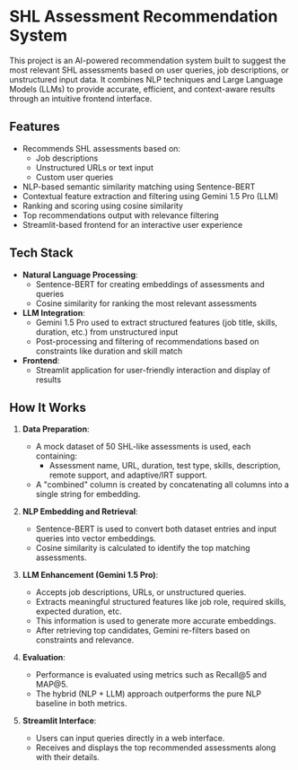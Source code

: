 # SHL Assessment Recommendation System

This project is an AI-powered recommendation system built to suggest the most relevant SHL assessments based on user queries, job descriptions, or unstructured input data. It combines NLP techniques and Large Language Models (LLMs) to provide accurate, efficient, and context-aware results through an intuitive frontend interface.

## Features

- Recommends SHL assessments based on:
  - Job descriptions
  - Unstructured URLs or text input
  - Custom user queries
- NLP-based semantic similarity matching using Sentence-BERT
- Contextual feature extraction and filtering using Gemini 1.5 Pro (LLM)
- Ranking and scoring using cosine similarity
- Top recommendations output with relevance filtering
- Streamlit-based frontend for an interactive user experience

## Tech Stack

- **Natural Language Processing**:
  - Sentence-BERT for creating embeddings of assessments and queries
  - Cosine similarity for ranking the most relevant assessments
- **LLM Integration**:
  - Gemini 1.5 Pro used to extract structured features (job title, skills, duration, etc.) from unstructured input
  - Post-processing and filtering of recommendations based on constraints like duration and skill match
- **Frontend**:
  - Streamlit application for user-friendly interaction and display of results

## How It Works

1. **Data Preparation**:
   - A mock dataset of 50 SHL-like assessments is used, each containing:
     - Assessment name, URL, duration, test type, skills, description, remote support, and adaptive/IRT support.
   - A "combined" column is created by concatenating all columns into a single string for embedding.

2. **NLP Embedding and Retrieval**:
   - Sentence-BERT is used to convert both dataset entries and input queries into vector embeddings.
   - Cosine similarity is calculated to identify the top matching assessments.

3. **LLM Enhancement (Gemini 1.5 Pro)**:
   - Accepts job descriptions, URLs, or unstructured queries.
   - Extracts meaningful structured features like job role, required skills, expected duration, etc.
   - This information is used to generate more accurate embeddings.
   - After retrieving top candidates, Gemini re-filters based on constraints and relevance.

4. **Evaluation**:
   - Performance is evaluated using metrics such as Recall@5 and MAP@5.
   - The hybrid (NLP + LLM) approach outperforms the pure NLP baseline in both metrics.

5. **Streamlit Interface**:
   - Users can input queries directly in a web interface.
   - Receives and displays the top recommended assessments along with their details.
